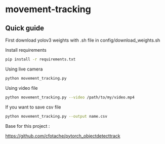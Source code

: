 
# movement-tracking


## Quick guide

First download yolov3 weights with .sh file in config/download_weights.sh

Install requirements

```bash
pip install -r requirements.txt
```

Using live camera 

```bash
python movement_tracking.py
```

Using video file

```bash
python movement_tracking.py --video /path/to/my/video.mp4
```

If you want to save csv file

```bash
python movement_tracking.py --output name.csv
```



Base for this project : 

https://github.com/cfotache/pytorch_objectdetecttrack